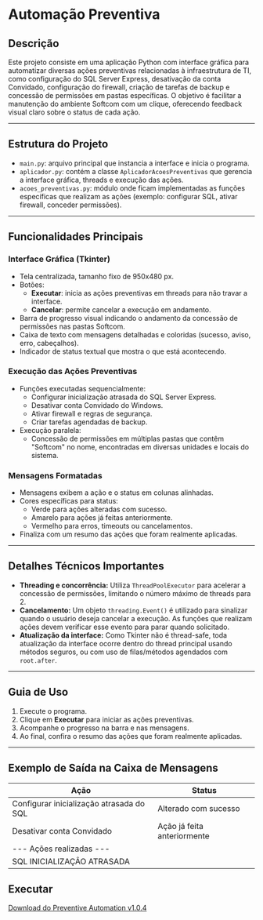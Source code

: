# Automação Preventiva

## Descrição

Este projeto consiste em uma aplicação Python com interface gráfica para automatizar diversas ações preventivas relacionadas à infraestrutura de TI, como configuração do SQL Server Express, desativação da conta Convidado, configuração do firewall, criação de tarefas de backup e concessão de permissões em pastas específicas. O objetivo é facilitar a manutenção do ambiente Softcom com um clique, oferecendo feedback visual claro sobre o status de cada ação.

---

## Estrutura do Projeto

- `main.py`: arquivo principal que instancia a interface e inicia o programa.
- `aplicador.py`: contém a classe `AplicadorAcoesPreventivas` que gerencia a interface gráfica, threads e execução das ações.
- `acoes_preventivas.py`: módulo onde ficam implementadas as funções específicas que realizam as ações (exemplo: configurar SQL, ativar firewall, conceder permissões).

---

## Funcionalidades Principais

### Interface Gráfica (Tkinter)

- Tela centralizada, tamanho fixo de 950x480 px.
- Botões:
  - **Executar**: inicia as ações preventivas em threads para não travar a interface.
  - **Cancelar**: permite cancelar a execução em andamento.
- Barra de progresso visual indicando o andamento da concessão de permissões nas pastas Softcom.
- Caixa de texto com mensagens detalhadas e coloridas (sucesso, aviso, erro, cabeçalhos).
- Indicador de status textual que mostra o que está acontecendo.

### Execução das Ações Preventivas

- Funções executadas sequencialmente:
  - Configurar inicialização atrasada do SQL Server Express.
  - Desativar conta Convidado do Windows.
  - Ativar firewall e regras de segurança.
  - Criar tarefas agendadas de backup.
- Execução paralela:
  - Concessão de permissões em múltiplas pastas que contêm "Softcom" no nome, encontradas em diversas unidades e locais do sistema.

### Mensagens Formatadas

- Mensagens exibem a ação e o status em colunas alinhadas.
- Cores específicas para status:
  - Verde para ações alteradas com sucesso.
  - Amarelo para ações já feitas anteriormente.
  - Vermelho para erros, timeouts ou cancelamentos.
- Finaliza com um resumo das ações que foram realmente aplicadas.

---

## Detalhes Técnicos Importantes

- **Threading e concorrência:** Utiliza `ThreadPoolExecutor` para acelerar a concessão de permissões, limitando o número máximo de threads para 2.
- **Cancelamento:** Um objeto `threading.Event()` é utilizado para sinalizar quando o usuário deseja cancelar a execução. As funções que realizam ações devem verificar esse evento para parar quando solicitado.
- **Atualização da interface:** Como Tkinter não é thread-safe, toda atualização da interface ocorre dentro do thread principal usando métodos seguros, ou com uso de filas/métodos agendados com `root.after`.

---

## Guia de Uso

1. Execute o programa.
2. Clique em **Executar** para iniciar as ações preventivas.
3. Acompanhe o progresso na barra e nas mensagens.
4. Ao final, confira o resumo das ações que foram realmente aplicadas.

---

## Exemplo de Saída na Caixa de Mensagens

| Ação                                     | Status                      |
| ---------------------------------------- | --------------------------- |
| Configurar inicialização atrasada do SQL | Alterado com sucesso        |
| Desativar conta Convidado                | Ação já feita anteriormente |
| --- Ações realizadas ---                 |                             |
| SQL INICIALIZAÇÂO ATRASADA               |                             |


## Executar

[Download do Preventive Automation v1.0.4](https://github.com/devfelipevitorino/automacao-preventiva/releases/download/v1.0.4/acao_preventiva_v1.0.4.rar) 
